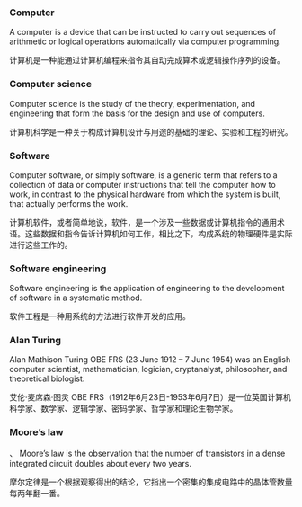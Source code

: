 ### Computer

A computer is a device that can be instructed to carry out sequences of arithmetic or logical operations automatically via computer programming.

计算机是一种能通过计算机编程来指令其自动完成算术或逻辑操作序列的设备。

### Computer science

Computer science is the study of the theory, experimentation, and engineering that form the basis for the design and use of computers.

计算机科学是一种关于构成计算机设计与用途的基础的理论、实验和工程的研究。

### Software

Computer software, or simply software, is a generic term that refers to a collection of data or computer instructions that tell the computer how to work, in contrast to the physical hardware from which the system is built, that actually performs the work.

计算机软件，或者简单地说，软件，是一个涉及一些数据或计算机指令的通用术语。这些数据和指令告诉计算机如何工作，相比之下，构成系统的物理硬件是实际进行这些工作的。

### Software engineering

Software engineering is the application of engineering to the development of software in a systematic method.

软件工程是一种用系统的方法进行软件开发的应用。

### Alan Turing

Alan Mathison Turing OBE FRS (23 June 1912 – 7 June 1954) was an English computer scientist, mathematician, logician, cryptanalyst, philosopher, and theoretical biologist.

艾伦·麦席森·图灵 OBE FRS（1912年6月23日-1953年6月7日）是一位英国计算机科学家、数学家、逻辑学家、密码学家、哲学家和理论生物学家。

### Moore’s law
、
Moore’s law is the observation that the number of transistors in a dense integrated circuit doubles about every two years.

摩尔定律是一个根据观察得出的结论，它指出一个密集的集成电路中的晶体管数量每两年翻一番。